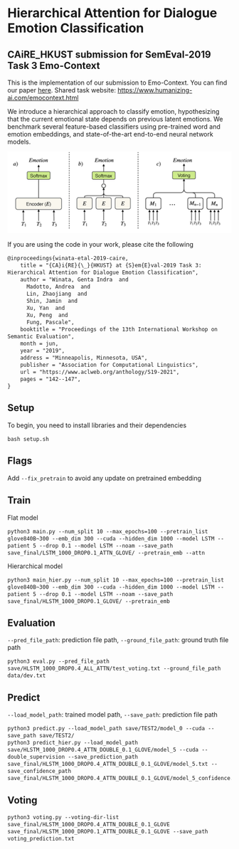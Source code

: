 # Hierarchical Attention for Dialogue Emotion Classification

## CAiRE_HKUST submission for SemEval-2019 Task 3 Emo-Context
This is the implementation of our submission to Emo-Context. You can find our paper [here](https://www.aclweb.org/anthology/S19-2021). Shared task website: https://www.humanizing-ai.com/emocontext.html

We introduce a hierarchical approach to classify emotion, hypothesizing that the current emotional state depends on previous latent emotions. We benchmark several feature-based classifiers using pre-trained word and emotion embeddings, and state-of-the-art end-to-end neural network models.

<img src="img/sem.jpg"/>

If you are using the code in your work, please cite the following
```
@inproceedings{winata-etal-2019-caire,
    title = "{CA}i{RE}{\_}{HKUST} at {S}em{E}val-2019 Task 3: Hierarchical Attention for Dialogue Emotion Classification",
    author = "Winata, Genta Indra  and
      Madotto, Andrea  and
      Lin, Zhaojiang  and
      Shin, Jamin  and
      Xu, Yan  and
      Xu, Peng  and
      Fung, Pascale",
    booktitle = "Proceedings of the 13th International Workshop on Semantic Evaluation",
    month = jun,
    year = "2019",
    address = "Minneapolis, Minnesota, USA",
    publisher = "Association for Computational Linguistics",
    url = "https://www.aclweb.org/anthology/S19-2021",
    pages = "142--147",
}
```

## Setup
To begin, you need to install libraries and their dependencies
```
bash setup.sh
```

## Flags
<!-- Add ```--dev_with_label``` to evaluate with a development set -->
<!-- Add ```--include_test``` to merge train and development set, split the merged dataset, and construct a new set of train and development set. The model will be evaluated with a test set -->

Add ```--fix_pretrain``` to avoid any update on pretrained embedding

## Train
Flat model
```
python3 main.py --num_split 10 --max_epochs=100 --pretrain_list glove840B~300 --emb_dim 300 --cuda --hidden_dim 1000 --model LSTM --patient 5 --drop 0.1 --model LSTM --noam --save_path save_final/LSTM_1000_DROP0.1_ATTN_GLOVE/ --pretrain_emb --attn
```

Hierarchical model
```
python3 main_hier.py --num_split 10 --max_epochs=100 --pretrain_list glove840B~300 --emb_dim 300 --cuda --hidden_dim 1000 --model LSTM --patient 5 --drop 0.1 --model LSTM --noam --save_path save_final/HLSTM_1000_DROP0.1_GLOVE/ --pretrain_emb
```

## Evaluation
```--pred_file_path```: prediction file path, ```--ground_file_path```: ground truth file path
```
python3 eval.py --pred_file_path save/HLSTM_1000_DROP0.4_ALL_ATTN/test_voting.txt --ground_file_path data/dev.txt
```

## Predict
```--load_model_path```: trained model path, ```--save_path```: prediction file path
```
python3 predict.py --load_model_path save/TEST2/model_0 --cuda --save_path save/TEST2/
python3 predict_hier.py --load_model_path save/HLSTM_1000_DROP0.4_ATTN_DOUBLE_0.1_GLOVE/model_5 --cuda --double_supervision --save_prediction_path save_final/HLSTM_1000_DROP0.4_ATTN_DOUBLE_0.1_GLOVE/model_5.txt --save_confidence_path save_final/HLSTM_1000_DROP0.4_ATTN_DOUBLE_0.1_GLOVE/model_5_confidence.txt 
```

## Voting
```
python3 voting.py --voting-dir-list save_final/HLSTM_1000_DROP0.4_ATTN_DOUBLE_0.1_GLOVE save_final/HLSTM_1000_DROP0.1_ATTN_DOUBLE_0.1_GLOVE --save_path voting_prediction.txt
```
